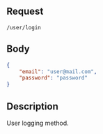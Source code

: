 ## Request
`/user/login`
## Body
```json
{
    "email": "user@mail.com",
    "password": "password"
}
```
## Description
User logging method.